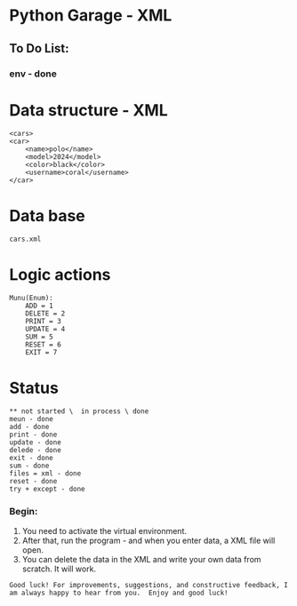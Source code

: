 # Python Garage - XML

## To Do List:
### env - done

 # Data structure - XML
    <cars>
    <car>
        <name>polo</name>
        <model>2024</model>
        <color>black</color>
        <username>coral</username>
    </car>
</cars>

# Data base
    cars.xml 

# Logic actions 
    Munu(Enum):
        ADD = 1
        DELETE = 2
        PRINT = 3
        UPDATE = 4
        SUM = 5
        RESET = 6
        EXIT = 7

# Status
    ** not started \  in process \ done
    meun - done
    add - done
    print - done
    update - done
    delede - done
    exit - done
    sum - done
    files = xml - done
    reset - done
    try + except - done 


### Begin:
1. You need to activate the virtual environment.
2. After that, run the program - and when you enter data, a XML file will open. 
3. You can delete the data in the XML and write your own data from scratch. It will work.


`Good luck! For improvements, suggestions, and constructive feedback, I am always happy to hear from you. 
Enjoy and good luck!`